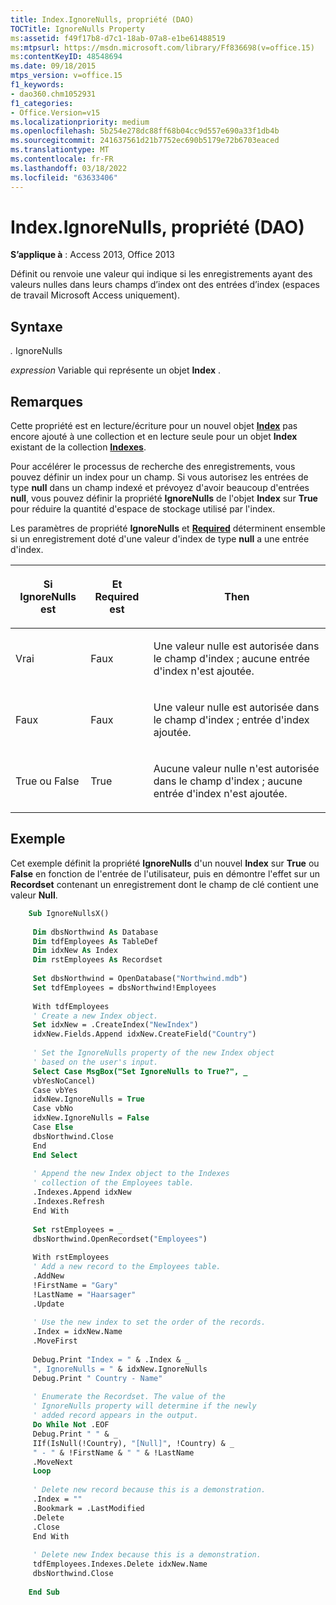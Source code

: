 ```yaml
---
title: Index.IgnoreNulls, propriété (DAO)
TOCTitle: IgnoreNulls Property
ms:assetid: f49f17b8-d7c1-18ab-07a8-e1be61488519
ms:mtpsurl: https://msdn.microsoft.com/library/Ff836698(v=office.15)
ms:contentKeyID: 48548694
ms.date: 09/18/2015
mtps_version: v=office.15
f1_keywords:
- dao360.chm1052931
f1_categories:
- Office.Version=v15
ms.localizationpriority: medium
ms.openlocfilehash: 5b254e278dc88ff68b04cc9d557e690a33f1db4b
ms.sourcegitcommit: 241637561d21b7752ec690b5179e72b6703eaced
ms.translationtype: MT
ms.contentlocale: fr-FR
ms.lasthandoff: 03/18/2022
ms.locfileid: "63633406"
---
```

# <a name="indexignorenulls-property-dao"></a>Index.IgnoreNulls, propriété (DAO)


**S’applique à** : Access 2013, Office 2013

Définit ou renvoie une valeur qui indique si les enregistrements ayant des valeurs nulles dans leurs champs d’index ont des entrées d’index (espaces de travail Microsoft Access uniquement).

## <a name="syntax"></a>Syntaxe

*.* IgnoreNulls

*expression* Variable qui représente un objet **Index** .

## <a name="remarks"></a>Remarques

Cette propriété est en lecture/écriture pour un nouvel objet **[Index](index-object-dao.md)** pas encore ajouté à une collection et en lecture seule pour un objet **Index** existant de la collection **[Indexes](indexes-collection-dao.md)**.

Pour accélérer le processus de recherche des enregistrements, vous pouvez définir un index pour un champ. Si vous autorisez les entrées de type **null** dans un champ indexé et prévoyez d'avoir beaucoup d'entrées **null**, vous pouvez définir la propriété **IgnoreNulls** de l'objet **Index** sur **True** pour réduire la quantité d'espace de stockage utilisé par l'index.

Les paramètres de propriété **IgnoreNulls** et **[Required](field-required-property-dao.md)** déterminent ensemble si un enregistrement doté d'une valeur d'index de type **null** a une entrée d'index.

<table>
<colgroup>
<col />
<col />
<col />
</colgroup>
<thead>
<tr class="header">
<th><p>Si IgnoreNulls est</p></th>
<th><p>Et Required est</p></th>
<th><p>Then</p></th>
</tr>
</thead>
<tbody>
<tr class="odd">
<td><p>Vrai</p></td>
<td><p>Faux</p></td>
<td><p>Une valeur nulle est autorisée dans le champ d'index ; aucune entrée d'index n'est ajoutée.</p></td>
</tr>
<tr class="even">
<td><p>Faux</p></td>
<td><p>Faux</p></td>
<td><p>Une valeur nulle est autorisée dans le champ d'index ; entrée d'index ajoutée.</p></td>
</tr>
<tr class="odd">
<td><p>True ou False</p></td>
<td><p>True</p></td>
<td><p>Aucune valeur nulle n'est autorisée dans le champ d'index ; aucune entrée d'index n'est ajoutée.</p></td>
</tr>
</tbody>
</table>


## <a name="example"></a>Exemple

Cet exemple définit la propriété **IgnoreNulls** d'un nouvel **Index** sur **True** ou **False** en fonction de l'entrée de l'utilisateur, puis en démontre l'effet sur un **Recordset** contenant un enregistrement dont le champ de clé contient une valeur **Null**.

```vb
    Sub IgnoreNullsX() 
     
     Dim dbsNorthwind As Database 
     Dim tdfEmployees As TableDef 
     Dim idxNew As Index 
     Dim rstEmployees As Recordset 
     
     Set dbsNorthwind = OpenDatabase("Northwind.mdb") 
     Set tdfEmployees = dbsNorthwind!Employees 
     
     With tdfEmployees 
     ' Create a new Index object. 
     Set idxNew = .CreateIndex("NewIndex") 
     idxNew.Fields.Append idxNew.CreateField("Country") 
     
     ' Set the IgnoreNulls property of the new Index object 
     ' based on the user's input. 
     Select Case MsgBox("Set IgnoreNulls to True?", _ 
     vbYesNoCancel) 
     Case vbYes 
     idxNew.IgnoreNulls = True 
     Case vbNo 
     idxNew.IgnoreNulls = False 
     Case Else 
     dbsNorthwind.Close 
     End 
     End Select 
     
     ' Append the new Index object to the Indexes 
     ' collection of the Employees table. 
     .Indexes.Append idxNew 
     .Indexes.Refresh 
     End With 
     
     Set rstEmployees = _ 
     dbsNorthwind.OpenRecordset("Employees") 
     
     With rstEmployees 
     ' Add a new record to the Employees table. 
     .AddNew 
     !FirstName = "Gary" 
     !LastName = "Haarsager" 
     .Update 
     
     ' Use the new index to set the order of the records. 
     .Index = idxNew.Name 
     .MoveFirst 
     
     Debug.Print "Index = " & .Index & _ 
     ", IgnoreNulls = " & idxNew.IgnoreNulls 
     Debug.Print " Country - Name" 
     
     ' Enumerate the Recordset. The value of the 
     ' IgnoreNulls property will determine if the newly 
     ' added record appears in the output. 
     Do While Not .EOF 
     Debug.Print " " & _ 
     IIf(IsNull(!Country), "[Null]", !Country) & _ 
     " - " & !FirstName & " " & !LastName 
     .MoveNext 
     Loop 
     
     ' Delete new record because this is a demonstration. 
     .Index = "" 
     .Bookmark = .LastModified 
     .Delete 
     .Close 
     End With 
     
     ' Delete new Index because this is a demonstration. 
     tdfEmployees.Indexes.Delete idxNew.Name 
     dbsNorthwind.Close 
     
    End Sub
```
